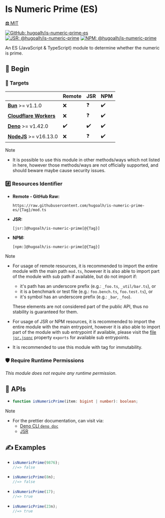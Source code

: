 # Is Numeric Prime (ES)

[**⚖️** MIT](./LICENSE.md)

[![GitHub: hugoalh/is-numeric-prime-es](https://img.shields.io/github/v/release/hugoalh/is-numeric-prime-es?label=hugoalh/is-numeric-prime-es&labelColor=181717&logo=github&logoColor=ffffff&sort=semver&style=flat "GitHub: hugoalh/is-numeric-prime-es")](https://github.com/hugoalh/is-numeric-prime-es)
[![JSR: @hugoalh/is-numeric-prime](https://img.shields.io/jsr/v/@hugoalh/is-numeric-prime?label=@hugoalh/is-numeric-prime&labelColor=F7DF1E&logo=jsr&logoColor=000000&style=flat "JSR: @hugoalh/is-numeric-prime")](https://jsr.io/@hugoalh/is-numeric-prime)
[![NPM: @hugoalh/is-numeric-prime](https://img.shields.io/npm/v/@hugoalh/is-numeric-prime?label=@hugoalh/is-numeric-prime&labelColor=CB3837&logo=npm&logoColor=ffffff&style=flat "NPM: @hugoalh/is-numeric-prime")](https://www.npmjs.com/package/@hugoalh/is-numeric-prime)

An ES (JavaScript & TypeScript) module to determine whether the numeric is prime.

## 🔰 Begin

### 🎯 Targets

|  | **Remote** | **JSR** | **NPM** |
|:--|:--|:--|:--|
| **[Bun](https://bun.sh/)** >= v1.1.0 | ❌ | ❓ | ✔️ |
| **[Cloudflare Workers](https://workers.cloudflare.com/)** | ❌ | ❓ | ✔️ |
| **[Deno](https://deno.land/)** >= v1.42.0 | ✔️ | ✔️ | ✔️ |
| **[NodeJS](https://nodejs.org/)** >= v16.13.0 | ❌ | ❓ | ✔️ |

> [!NOTE]
> - It is possible to use this module in other methods/ways which not listed in here, however those methods/ways are not officially supported, and should beware maybe cause security issues.

### #️⃣ Resources Identifier

- **Remote - GitHub Raw:**
  ```
  https://raw.githubusercontent.com/hugoalh/is-numeric-prime-es/{Tag}/mod.ts
  ```
- **JSR:**
  ```
  [jsr:]@hugoalh/is-numeric-prime[@{Tag}]
  ```
- **NPM:**
  ```
  [npm:]@hugoalh/is-numeric-prime[@{Tag}]
  ```

> [!NOTE]
> - For usage of remote resources, it is recommended to import the entire module with the main path `mod.ts`, however it is also able to import part of the module with sub path if available, but do not import if:
>
>   - it's path has an underscore prefix (e.g.: `_foo.ts`, `_util/bar.ts`), or
>   - it is a benchmark or test file (e.g.: `foo.bench.ts`, `foo.test.ts`), or
>   - it's symbol has an underscore prefix (e.g.: `_bar`, `_foo`).
>
>   These elements are not considered part of the public API, thus no stability is guaranteed for them.
> - For usage of JSR or NPM resources, it is recommended to import the entire module with the main entrypoint, however it is also able to import part of the module with sub entrypoint if available, please visit the [file `jsr.jsonc`](./jsr.jsonc) property `exports` for available sub entrypoints.
> - It is recommended to use this module with tag for immutability.

### 🛡️ Require Runtime Permissions

*This module does not require any runtime permission.*

## 🧩 APIs

- ```ts
  function isNumericPrime(item: bigint | number): boolean;
  ```

> [!NOTE]
> - For the prettier documentation, can visit via:
>   - [Deno CLI `deno doc`](https://docs.deno.com/runtime/reference/cli/documentation_generator/)
>   - [JSR](https://jsr.io/@hugoalh/is-numeric-prime)

## ✍️ Examples

- ```ts
  isNumericPrime(9876);
  //=> false
  ```
- ```ts
  isNumericPrime(8n);
  //=> false
  ```
- ```ts
  isNumericPrime(17);
  //=> true
  ```
- ```ts
  isNumericPrime(23n);
  //=> true
  ```
